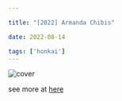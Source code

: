 ```yaml
---

title: "[2022] Armanda Chibis"

date: 2022-08-14

tags: ['honkai']
---
```


![cover](/higanhana_2022_chibi/2022-03-17-14-13-17_0-56BAD.png)

see more at [here](/higanhana_2022_chibi.html)